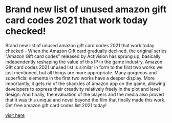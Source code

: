 # Brand new list of unused amazon gift card codes 2021 that work today checked!

Brand new list of unused amazon gift card codes 2021 that work today checked - When the Amazon Gift card gradually declined, the original series "Amazon Gift card codes" released by Activision has sprung up, basically independently reshaping the value of this IP in the game industry. Amazon Gift card codes 2021 unused list is similar in form to the first two works we just mentioned, but all things are more appropriate. Many gorgeous and superficial elements in the first two works have a deeper display. More importantly, it gets rid of the shackles of amazon app on the game, allowing developers to express their creativity relatively freely in the plot and level design. And finally, the evaluation of the players and the media also proved that it was this unique and novel beyond the film that finally made this work. Get free amazon gift card codes list 2021 today!

<a href="https://apptune.xyz/amazon-gift/">visit here</a>

